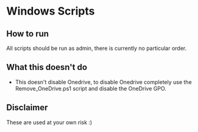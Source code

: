 # Windows Scripts

## How to run
All scripts should be run as admin, there is currently no particular order.

## What this doesn't do
- This doesn't disable Onedrive, to disable Onedrive completely use the Remove_OneDrive.ps1 script and disable the OneDrive GPO.

## Disclaimer 
These are used at your own risk :)
